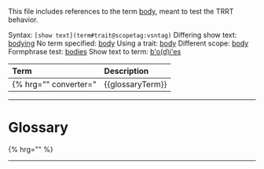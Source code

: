 This file includes references to the term [body](@), meant to test the TRRT behavior.

Syntax: `[show text](term#trait@scopetag:vsntag)`
Differing show text:    [bodying](body@)
No term specified:      [body](@)
Using a trait:          [body](#summary@)
Different scope:        [body](body#summary@trrt)
Formphrase test:        [bodies](@)
Show text to term:      [b'o(d)i'es](@)


| Term | Description |
| :--- | :---------- |
{% hrg="" converter="| {{glossaryTerm}} | {{glossaryText}} |\n" sort="{{glossaryText}}"%}

---

# Glossary

{% hrg="" %}

---
